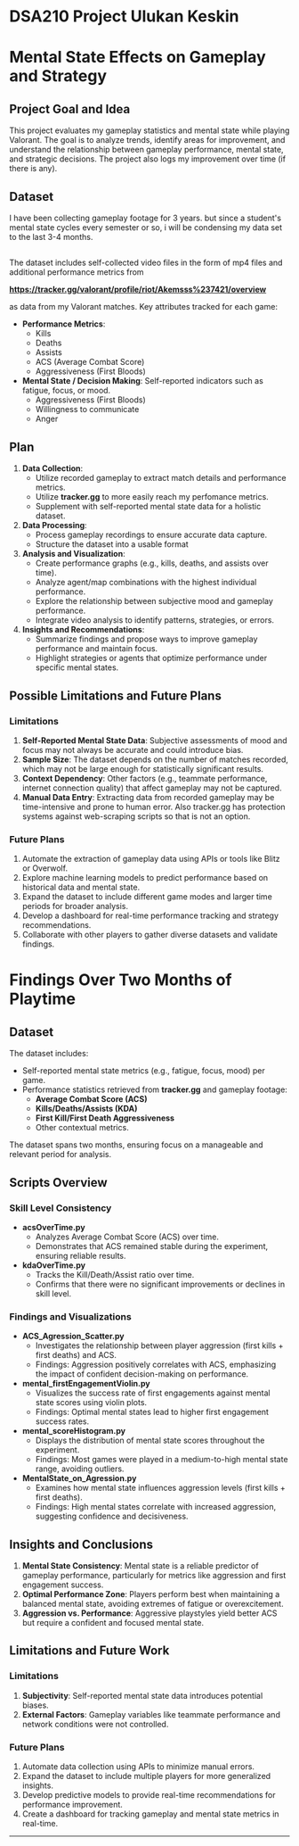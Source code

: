 # DSA210 Project Ulukan Keskin
# Mental State Effects on Gameplay and Strategy

## **Project Goal and Idea**
This project evaluates my gameplay statistics and mental state while playing Valorant. The goal is to analyze trends, identify areas for improvement, and understand the relationship between gameplay performance, mental state, and strategic decisions. The project also logs my improvement over time (if there is any).

## **Dataset**
I have been collecting gameplay footage for 3 years. but since a student's mental state cycles every semester or so, i will be condensing my data set to the last 3-4 months.
##
The dataset includes self-collected video files in the form of mp4 files and additional performance metrics from

**https://tracker.gg/valorant/profile/riot/Akemsss%237421/overview**

as data from my Valorant matches. Key attributes tracked for each game:

- **Performance Metrics**: 
  - Kills
  - Deaths
  - Assists
  - ACS (Average Combat Score)
  - Aggressiveness (First Bloods)
- **Mental State / Decision Making**: Self-reported indicators such as fatigue, focus, or mood.
  - Aggressiveness (First Bloods)
  - Willingness to communicate
  - Anger

## **Plan**
1. **Data Collection**: 
   - Utilize recorded gameplay to extract match details and performance metrics.
   - Utilize **tracker.gg** to more easily reach my perfomance metrics.
   - Supplement with self-reported mental state data for a holistic dataset.
2. **Data Processing**: 
   - Process gameplay recordings to ensure accurate data capture.
   - Structure the dataset into a usable format
3. **Analysis and Visualization**:
   - Create performance graphs (e.g., kills, deaths, and assists over time).
   - Analyze agent/map combinations with the highest individual performance.
   - Explore the relationship between subjective mood and gameplay performance.
   - Integrate video analysis to identify patterns, strategies, or errors.
4. **Insights and Recommendations**: 
   - Summarize findings and propose ways to improve gameplay performance and maintain focus.
   - Highlight strategies or agents that optimize performance under specific mental states.

## **Possible Limitations and Future Plans**
### **Limitations**
1. **Self-Reported Mental State Data**: Subjective assessments of mood and focus may not always be accurate and could introduce bias.
2. **Sample Size**: The dataset depends on the number of matches recorded, which may not be large enough for statistically significant results.
3. **Context Dependency**: Other factors (e.g., teammate performance, internet connection quality) that affect gameplay may not be captured.
4. **Manual Data Entry**: Extracting data from recorded gameplay may be time-intensive and prone to human error. Also tracker.gg has protection systems against web-scraping scripts so that is not an option.


### **Future Plans**
1. Automate the extraction of gameplay data using APIs or tools like Blitz or Overwolf.
2. Explore machine learning models to predict performance based on historical data and mental state.
3. Expand the dataset to include different game modes and larger time periods for broader analysis.
4. Develop a dashboard for real-time performance tracking and strategy recommendations.
5. Collaborate with other players to gather diverse datasets and validate findings.

# Findings Over Two Months of Playtime
## **Dataset**
The dataset includes:
- Self-reported mental state metrics (e.g., fatigue, focus, mood) per game.
- Performance statistics retrieved from **tracker.gg** and gameplay footage:
  - **Average Combat Score (ACS)**
  - **Kills/Deaths/Assists (KDA)**
  - **First Kill/First Death Aggressiveness**
  - Other contextual metrics.

The dataset spans two months, ensuring focus on a manageable and relevant period for analysis.

## **Scripts Overview**
### **Skill Level Consistency**
- **acsOverTime.py**
  - Analyzes Average Combat Score (ACS) over time.
  - Demonstrates that ACS remained stable during the experiment, ensuring reliable results.
- **kdaOverTime.py**
  - Tracks the Kill/Death/Assist ratio over time.
  - Confirms that there were no significant improvements or declines in skill level.

### **Findings and Visualizations**
- **ACS_Agression_Scatter.py**
  - Investigates the relationship between player aggression (first kills + first deaths) and ACS.
  - Findings: Aggression positively correlates with ACS, emphasizing the impact of confident decision-making on performance.
- **mental_firstEngagementViolin.py**
  - Visualizes the success rate of first engagements against mental state scores using violin plots.
  - Findings: Optimal mental states lead to higher first engagement success rates.
- **mental_scoreHistogram.py**
  - Displays the distribution of mental state scores throughout the experiment.
  - Findings: Most games were played in a medium-to-high mental state range, avoiding outliers.
- **MentalState_on_Agression.py**
  - Examines how mental state influences aggression levels (first kills + first deaths).
  - Findings: High mental states correlate with increased aggression, suggesting confidence and decisiveness.

## **Insights and Conclusions**
1. **Mental State Consistency**: Mental state is a reliable predictor of gameplay performance, particularly for metrics like aggression and first engagement success.
2. **Optimal Performance Zone**: Players perform best when maintaining a balanced mental state, avoiding extremes of fatigue or overexcitement.
3. **Aggression vs. Performance**: Aggressive playstyles yield better ACS but require a confident and focused mental state.

## **Limitations and Future Work**
### Limitations
1. **Subjectivity**: Self-reported mental state data introduces potential biases.
2. **External Factors**: Gameplay variables like teammate performance and network conditions were not controlled.

### Future Plans
1. Automate data collection using APIs to minimize manual errors.
2. Expand the dataset to include multiple players for more generalized insights.
3. Develop predictive models to provide real-time recommendations for performance improvement.
4. Create a dashboard for tracking gameplay and mental state metrics in real-time.

---


